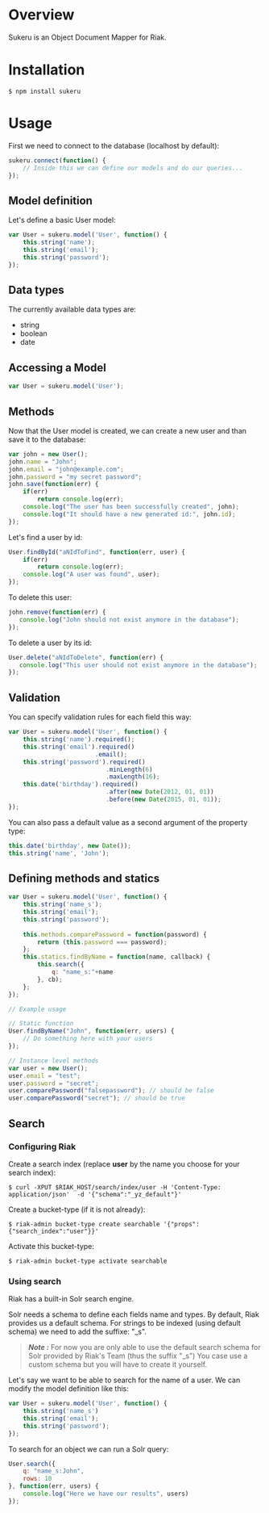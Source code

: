 # Overview

Sukeru is an Object Document Mapper for Riak.

# Installation

```shell
$ npm install sukeru
```

# Usage

First we need to connect to the database (localhost by default):

```javascript
sukeru.connect(function() {
    // Inside this we can define our models and do our queries...    
});
```

## Model definition

Let's define a basic User model:

```javascript
var User = sukeru.model('User', function() {
    this.string('name');
    this.string('email');
    this.string('password'); 
});
```

## Data types

The currently available data types are:
* string
* boolean
* date

## Accessing a Model

```javascript
var User = sukeru.model('User');
```

## Methods

Now that the User model is created, we can create a new user and than save it to the database:

```javascript
var john = new User();
john.name = "John";
john.email = "john@example.com";
john.password = "my secret password";
john.save(function(err) {
    if(err)
        return console.log(err);
    console.log("The user has been successfully created", john);
    console.log("It should have a new generated id:", john.id);
});
```

Let's find a user by id:

```javascript
User.findById("aNIdToFind", function(err, user) {
    if(err)
        return console.log(err);
    console.log("A user was found", user);
});
```

To delete this user: 
```javascript
john.remove(function(err) {
   console.log("John should not exist anymore in the database");
});
```

To delete a user by its id: 
```javascript
User.delete("aNIdToDelete", function(err) {
   console.log("This user should not exist anymore in the database");
});
```


## Validation

You can specify validation rules for each field this way:

```javascript
var User = sukeru.model('User', function() {
    this.string('name').required();
    this.string('email').required()
                        .email();
    this.string('password').required()
                           .minLength(6)
                           .maxLength(16); 
    this.date('birthday').required()
                           .after(new Date(2012, 01, 01))
                           .before(new Date(2015, 01, 01));
});
```

You can also pass a default value as a second argument of the property type:

```javascript
this.date('birthday', new Date());
this.string('name', 'John');
```

## Defining methods and statics

```javascript
var User = sukeru.model('User', function() {
    this.string('name_s');
    this.string('email');
    this.string('password'); 
    
    this.methods.comparePassword = function(password) {
        return (this.password === password);
    };
    this.statics.findByName = function(name, callback) {
        this.search({
            q: "name_s:"+name
        }, cb);
    };
});

// Example usage

// Static function
User.findByName("John", function(err, users) {
    // Do something here with your users
});

// Instance level methods
var user = new User();
user.email = "test";
user.password = "secret";
user.comparePassword("falsepassword"); // should be false
user.comparePassword("secret"); // should be true

```


## Search

### Configuring Riak

Create a search index (replace **user** by the name you choose for your search index):
```shell
$ curl -XPUT $RIAK_HOST/search/index/user -H 'Content-Type: application/json'  -d '{"schema":"_yz_default"}'
```

Create a bucket-type (if it is not already):
```shell
$ riak-admin bucket-type create searchable '{"props": {"search_index":"user"}}'
```

Activate this bucket-type:
```shell
$ riak-admin bucket-type activate searchable
```

### Using search

Riak has a built-in Solr search engine. 

Solr needs a schema to define each fields name and types. By default, Riak provides us a default schema.
For strings to be indexed (using default schema) we need to add the suffixe: "_s".


> ***Note :*** For now you are only able to use the default search schema for Solr provided by Riak's Team  (thus the suffix "_s")
> You case use a custom schema but you will have to create it yourself.

Let's say we want to be able to search for the name of a user. We can modify the model definition like this:
```javascript
var User = sukeru.model('User', function() {
    this.string('name_s')
    this.string('email');
    this.string('password'); 
});
```

To search for an object we can run a Solr query:
```javascript
User.search({
    q: "name_s:John",
    rows: 10
}, function(err, users) {
    console.log("Here we have our results", users)
});
```



